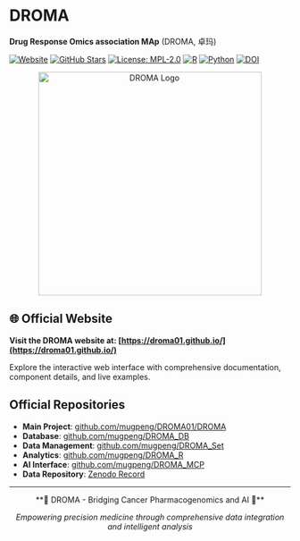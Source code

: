 # DROMA
**Drug Response Omics association MAp** (DROMA, 卓玛)  

[![Website](https://img.shields.io/website?url=https%3A//droma01.github.io/DROMA)](https://droma01.github.io/DROMA)
[![GitHub Stars](https://img.shields.io/github/stars/DROMA01/DROMA?style=social)](https://github.com/DROMA01/DROMA)
[![License: MPL-2.0](https://img.shields.io/badge/License-MPL--2.0-yellow.svg)](https://opensource.org/licenses/MPL-2.0)
[![R](https://img.shields.io/badge/R-%3E%3D4.0.0-blue.svg)](https://www.r-project.org/)
[![Python](https://img.shields.io/badge/Python-3.10+-green.svg)](https://www.python.org/)
[![DOI](https://zenodo.org/badge/DOI/10.5281/zenodo.15742800.svg)](https://doi.org/10.5281/zenodo.15742800)

<div align="center">
  <img src="https://github.com/user-attachments/assets/000473aa-7869-41c8-9352-e8481ba922fa" alt="DROMA Logo" width="400"/>
</div>

## 🌐 Official Website
**Visit the DROMA website at: [https://droma01.github.io/](https://droma01.github.io/)**

Explore the interactive web interface with comprehensive documentation, component details, and live examples.

## **Official Repositories**
- **Main Project**: [github.com/mugpeng/DROMA01/DROMA](https://github.com/DROMA01/DROMA)
- **Database**: [github.com/mugpeng/DROMA_DB](https://github.com/mugpeng/DROMA_DB)
- **Data Management**: [github.com/mugpeng/DROMA_Set](https://github.com/mugpeng/DROMA_Set)
- **Analytics**: [github.com/mugpeng/DROMA_R](https://github.com/mugpeng/DROMA_R)
- **AI Interface**: [github.com/mugpeng/DROMA_MCP](https://github.com/mugpeng/DROMA_MCP)
- **Data Repository**: [Zenodo Record](https://zenodo.org/records/15742800)

---

<div align="center">
**🧬 DROMA - Bridging Cancer Pharmacogenomics and AI 💊**

*Empowering precision medicine through comprehensive data integration and intelligent analysis*

</div>

